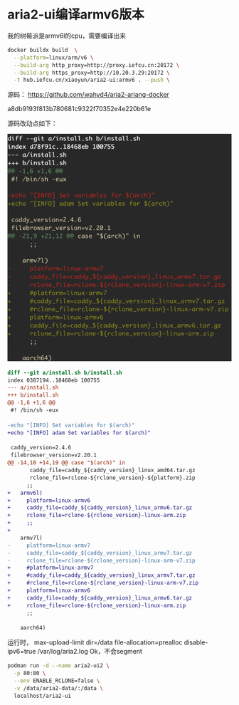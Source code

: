 # aria2-ui编译armv6版本

我的树莓派是armv6l的cpu，需要编译出来

```bash
docker buildx build  \
  --platform=linux/arm/v6 \
  --build-arg http_proxy=http://proxy.iefcu.cn:20172 \
  --build-arg https_proxy=http://10.20.3.29:20172 \
  -t hub.iefcu.cn/xiaoyun/aria2-ui:armv6 . --push \
```


源码：
https://github.com/wahyd4/aria2-ariang-docker

a8db9193f813b780681c9322f70352e4e220b61e

源码改动点如下：

![](2022-03-01-09-43-50.png)

```diff
diff --git a/install.sh b/install.sh
index 0387194..18468eb 100755
--- a/install.sh
+++ b/install.sh
@@ -1,6 +1,6 @@
 #! /bin/sh -eux

-echo "[INFO] Set variables for $(arch)"
+echo "[INFO] adam Set variables for $(arch)"

 caddy_version=2.4.6
 filebrowser_version=v2.20.1
@@ -14,10 +14,19 @@ case "$(arch)" in
       caddy_file=caddy_${caddy_version}_linux_amd64.tar.gz
       rclone_file=rclone-${rclone_version}-${platform}.zip
      ;;
+   armv6l)
+     platform=linux-armv6
+     caddy_file=caddy_${caddy_version}_linux_armv6.tar.gz
+     rclone_file=rclone-${rclone_version}-linux-arm.zip
+     ;;
+
    armv7l)
-     platform=linux-armv7
-     caddy_file=caddy_${caddy_version}_linux_armv7.tar.gz
-     rclone_file=rclone-${rclone_version}-linux-arm-v7.zip
+     #platform=linux-armv7
+     #caddy_file=caddy_${caddy_version}_linux_armv7.tar.gz
+     #rclone_file=rclone-${rclone_version}-linux-arm-v7.zip
+     platform=linux-armv6
+     caddy_file=caddy_${caddy_version}_linux_armv6.tar.gz
+     rclone_file=rclone-${rclone_version}-linux-arm.zip
      ;;

    aarch64)
```

运行时，
max-upload-limit
dir=/data
file-allocation=prealloc
disable-ipv6=true
/var/log/aria2.log
Ok，不会segment

```bash
podman run -d --name aria2-ui2 \
  -p 80:80 \
  --env ENABLE_RCLONE=false \
  -v /data/aria2-data/:/data \
  localhost/aria2-ui
```
